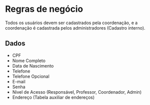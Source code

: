 # Regras de negócio

Todos os usuários devem ser cadastrados pela coordenação, e a coordenação é cadastrada pelos administradores (Cadastro interno).

## Dados

- CPF
- Nome Completo
- Data de Nascimento
- Telefone
- Telefone Opcional
- E-mail
- Senha
- Nivel de Acesso (Responsável, Professor, Coordenador, Admin)
- Endereço (Tabela auxiliar de endereços)
